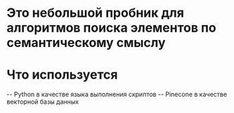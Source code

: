 # Это небольшой пробник для алгоритмов поиска элементов по семантическому смыслу

# Что используется
-- Python в качестве языка выполнения скриптов
-- Pinecone в качестве векторной базы данных






